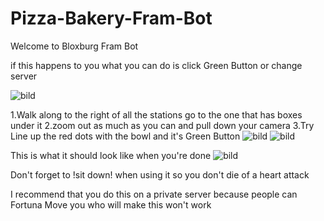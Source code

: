 # Pizza-Bakery-Fram-Bot
Welcome to Bloxburg Fram Bot

if this happens to you what you can do is click Green Button or change server

![bild](https://github.com/DisguisedOwI/Pizza-Bakery-Fram-Bot/assets/92737576/2f0c7c75-668a-4821-98f8-84c52d9da324)

1.Walk along to the right of all the stations go to the one that has boxes under it
2.zoom out as much as you can and pull down your camera
3.Try Line up the red dots with the bowl and it's Green Button
![bild](https://github.com/DisguisedOwI/Pizza-Bakery-Fram-Bot/assets/92737576/ad4b1b64-b4cb-48be-89bd-b8df20880d63)
![bild](https://github.com/DisguisedOwI/Pizza-Bakery-Fram-Bot/assets/92737576/9dd45588-2321-41ba-b721-38a333586a25)

This is what it should look like when you're done
![bild](https://github.com/DisguisedOwI/Pizza-Bakery-Fram-Bot/assets/92737576/0a551223-8370-47c7-bc10-7858810e14a8)

Don't forget to !sit down! when using it so you don't die of a heart attack

I recommend that you do this on a private server because people can Fortuna Move you who will make this won't work
